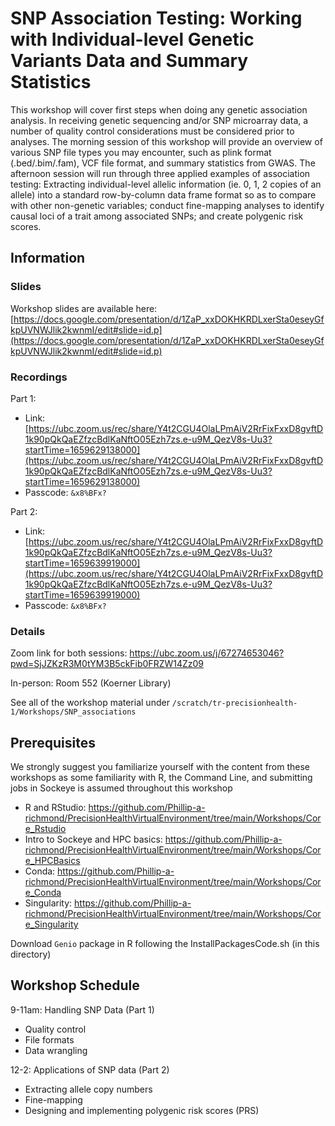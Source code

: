 # SNP Association Testing: Working with Individual-level Genetic Variants Data and Summary Statistics 

This workshop will cover first steps when doing any genetic association analysis. In receiving genetic sequencing and/or SNP microarray data, a number of quality control considerations must be considered prior to analyses. The morning session of this workshop will provide an overview of various SNP file types you may encounter, such as plink format (.bed/.bim/.fam), VCF file format, and summary statistics from GWAS. The afternoon session will run through three applied examples of association testing: Extracting individual-level allelic information (ie. 0, 1, 2 copies of an allele) into a standard row-by-column data frame format so as to compare with other non-genetic variables; conduct fine-mapping analyses to identify causal loci of a trait among associated SNPs; and create polygenic risk scores.  

## Information

### Slides
Workshop slides are available here: [https://docs.google.com/presentation/d/1ZaP_xxDOKHKRDLxerSta0eseyGfkpUVNWJlik2kwnmI/edit#slide=id.p](https://docs.google.com/presentation/d/1ZaP_xxDOKHKRDLxerSta0eseyGfkpUVNWJlik2kwnmI/edit#slide=id.p)

### Recordings
Part 1: 
- Link: [https://ubc.zoom.us/rec/share/Y4t2CGU4OlaLPmAiV2RrFixFxxD8gvftD1k90pQkQaEZfzcBdlKaNftO05Ezh7zs.e-u9M_QezV8s-Uu3?startTime=1659629138000](https://ubc.zoom.us/rec/share/Y4t2CGU4OlaLPmAiV2RrFixFxxD8gvftD1k90pQkQaEZfzcBdlKaNftO05Ezh7zs.e-u9M_QezV8s-Uu3?startTime=1659629138000)
- Passcode: ```&x8%BFx?```

Part 2:
- Link: [https://ubc.zoom.us/rec/share/Y4t2CGU4OlaLPmAiV2RrFixFxxD8gvftD1k90pQkQaEZfzcBdlKaNftO05Ezh7zs.e-u9M_QezV8s-Uu3?startTime=1659639919000](https://ubc.zoom.us/rec/share/Y4t2CGU4OlaLPmAiV2RrFixFxxD8gvftD1k90pQkQaEZfzcBdlKaNftO05Ezh7zs.e-u9M_QezV8s-Uu3?startTime=1659639919000)
- Passcode: ```&x8%BFx?```

### Details
Zoom link for both sessions: https://ubc.zoom.us/j/67274653046?pwd=SjJZKzR3M0tYM3B5ckFib0FRZW14Zz09

In-person: Room 552 (Koerner Library)

See all of the workshop material under ```/scratch/tr-precisionhealth-1/Workshops/SNP_associations```


## Prerequisites 

We strongly suggest you familiarize yourself with the content from these workshops as some familiarity with R, the Command Line, and submitting jobs in Sockeye is assumed throughout this workshop

- R and RStudio: https://github.com/Phillip-a-richmond/PrecisionHealthVirtualEnvironment/tree/main/Workshops/Core_Rstudio
- Intro to Sockeye and HPC basics: https://github.com/Phillip-a-richmond/PrecisionHealthVirtualEnvironment/tree/main/Workshops/Core_HPCBasics
- Conda: https://github.com/Phillip-a-richmond/PrecisionHealthVirtualEnvironment/tree/main/Workshops/Core_Conda
- Singularity: https://github.com/Phillip-a-richmond/PrecisionHealthVirtualEnvironment/tree/main/Workshops/Core_Singularity

Download `Genio` package in R following the InstallPackagesCode.sh (in this directory)

## Workshop Schedule

9-11am: Handling SNP Data (Part 1)
- Quality control
- File formats
- Data wrangling

12-2: Applications of SNP data (Part 2)
- Extracting allele copy numbers
- Fine-mapping
- Designing and implementing polygenic risk scores (PRS)
